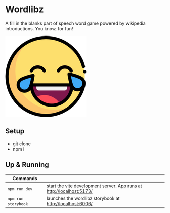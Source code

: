 # Wordlibz

A fill in the blanks part of speech word game powered by wikipedia introductions.  You know, for fun!

![](./docs/wordlibz.png)

## Setup

- git clone
- npm i

## Up & Running

|Commands||
|----|----|
| `npm run dev` | start the vite development server.  App runs at [http://localhost:5173/](http://localhost:5173/) |
| `npm run storybook` | launches the wordlibz storybook at [http://localhost:6006/](http://localhost:6006/)|


